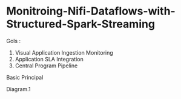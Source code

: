 # Monitroing-Nifi-Dataflows-with-Structured-Spark-Streaming

Gols :

1.	Visual Application Ingestion Monitoring
2.	Application SLA Integration
3.	Central Program Pipeline 

Basic Principal

 
Diagram.1
